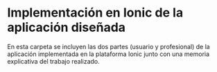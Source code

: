# Implementación en Ionic de la aplicación diseñada
En esta carpeta se incluyen las dos partes (usuario y profesional) de la aplicación implementada en la plataforma Ionic junto con una memoria explicativa del trabajo realizado.
